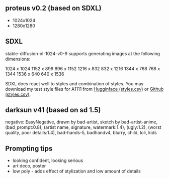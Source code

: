 ## proteus v0.2 (based on SDXL)
- 1024x1024
- 1280x1280

## SDXL
stable-diffusion-xl-1024-v0-9 supports generating images at the following dimensions:

1024 x 1024 
1152 x 896
896 x 1152
1216 x 832
832 x 1216
1344 x 768
768 x 1344
1536 x 640
640 x 1536

SDXL does react well to styles and combination of styles. You may download my test style files for A1111 from [Hugginface (styles.csv)](https://huggingface.co/sandner/PhotomatixRT/tree/main) or [Github (styles.csv)](https://github.com/sandner-art/Photomatix/tree/main/PX-Styles).


## darksun v41 (based on sd 1.5)
negative: EasyNegative, drawn by bad-artist, sketch by bad-artist-anime, (bad_prompt:0.8), (artist name, signature, watermark:1.4), (ugly:1.2), (worst quality, poor details:1.4), bad-hands-5, badhandv4, blurry, child, loli, kids

## Prompting tips
- looking confident, looking serious
- art deco, poster
- low poly - adds effect of stylization and low amount of details